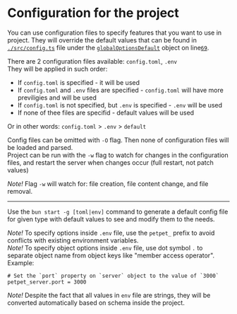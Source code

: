 # Configuration for the project

You can use configuration files to specify features that you want to use in project. They will override the default values that can be found in [`./src/config.ts`](https://github.com/MaksymIgnatiev/petpet_server/blob/master/src/config.ts#L69) file under the [`globalOptionsDefault`](https://github.com/MaksymIgnatiev/petpet_server/blob/master/src/config.ts#L69) object on line[`69`](https://github.com/MaksymIgnatiev/petpet_server/blob/master/src/config.ts#L69).  

There are 2 configuration files available: `config.toml`, `.env`  
They will be applied in such order:  
- If `config.toml` is specified - it will be used
- If `config.toml` and `.env` files are specified - `config.toml` will have more previligies and will be used  
- If `config.toml` is not specified, but `.env` is specified - `.env` will be used  
- If none of thee files are specifid - default values will be used  

Or in other words: `config.toml` > `.env` > `default`

Config files can be omitted with `-O` flag. Then none of configuration files will be loaded and parsed.  
Project can be run with the `-w` flag to watch for changes in the configuration files, and restart the server when changes occur (full restart, not patch values)

_Note!_ Flag `-w` will watch for: file creation, file content change, and file removal.  

---
Use the `bun start -g [toml|env]` command to generate a default config file for given type with default values to see and modify them to the needs.  

_Note!_ To specify options inside `.env` file, use the `petpet_` prefix to avoid conflicts with existing environment variables.  
_Note!_ To specify object options inside `.env` file, use dot symbol `.` to separate object name from object keys like "member access operator".
Example:
```env
# Set the `port` property on `server` object to the value of `3000`
petpet_server.port = 3000
```

_Note!_ Despite the fact that all values in `env` file are strings, they will be converted automatically based on schema inside the project.
